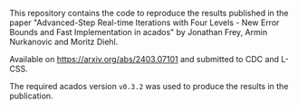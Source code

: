 This repository contains the code to reproduce the results published in the paper
"Advanced-Step Real-time Iterations with Four Levels - New Error Bounds and Fast Implementation in acados" by Jonathan Frey, Armin Nurkanovic and Moritz Diehl.

Available on https://arxiv.org/abs/2403.07101
and submitted to CDC and L-CSS.

The required acados version `v0.3.2` was used to produce the results in the publication.
